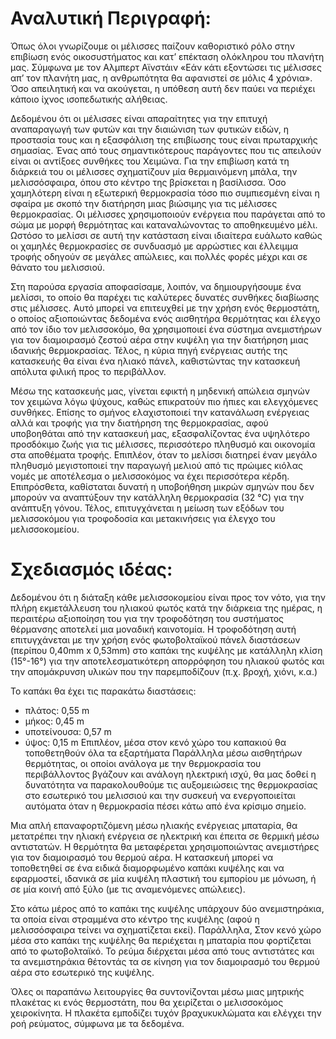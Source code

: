 # Αναλυτική Περιγραφή:
Όπως όλοι γνωρίζουμε οι μέλισσες παίζουν καθοριστικό ρόλο στην επιβίωση ενός οικοσυστήματος και κατ’ επέκταση ολόκληρου του πλανήτη μας. Σύμφωνα με τον Αλμπερτ Αϊνστάιν «Εάν κάτι εξοντώσει τις μέλισσες απ’ τον πλανήτη μας, η ανθρωπότητα θα αφανιστεί σε μόλις 4 χρόνια». Όσο απειλητική και να ακούγεται, η υπόθεση αυτή δεν παύει να περιέχει κάποιο ίχνος ισοπεδωτικής αλήθειας.  
 
Δεδομένου ότι οι μέλισσες είναι απαραίτητες για την επιτυχή αναπαραγωγή των φυτών και την διαιώνιση των φυτικών ειδών, η προστασία τους και η εξασφάλιση της επιβίωσης τους είναι πρωταρχικής σημασίας. Ένας από τους σημαντικότερους παράγοντες που τις απειλούν είναι οι αντίξοες συνθήκες του Χειμώνα. Για την επιβίωση κατά τη διάρκειά του οι μέλισσες σχηματίζουν μία θερμαινόμενη μπάλα, την μελισσόσφαιρα, όπου στο κέντρο της βρίσκεται η βασίλισσα. Όσο χαμηλότερη είναι η εξωτερική θερμοκρασία τόσο πιο συμπιεσμένη είναι η σφαίρα με σκοπό την διατήρηση μιας βιώσιμης για τις μέλισσες θερμοκρασίας. Οι μέλισσες χρησιμοποιούν ενέργεια που παράγεται από το σώμα με μορφή θερμότητας και καταναλώνοντας το αποθηκευμένο μέλι. Ωστόσο το μελίσσι σε αυτή την κατάσταση είναι ιδιαίτερα ευάλωτο καθώς οι χαμηλές θερμοκρασίες σε συνδυασμό με αρρώστιες και έλλειμμα τροφής οδηγούν σε μεγάλες απώλειες, και πολλές φορές μέχρι και σε θάνατο του μελισσιού.
 
Στη παρούσα εργασία αποφασίσαμε, λοιπόν, να δημιουργήσουμε ένα μελίσσι, το οποίο θα παρέχει τις καλύτερες δυνατές συνθήκες διαβίωσης στις μέλισσες. Αυτό μπορεί να επιτευχθεί με την χρήση ενός θερμοστάτη, ο οποίος αξιοποιώντας δεδομένα ενός αισθητήρα θερμότητας και έλεγχο από τον ίδιο τον μελισσοκόμο, θα χρησιμοποιεί ένα σύστημα ανεμιστήρων για τον διαμοιρασμό ζεστού αέρα στην κυψέλη για την διατήρηση μιας ιδανικής θερμοκρασίας. Τέλος, η κύρια πηγή ενέργειας αυτής της κατασκευής θα είναι ένα ηλιακό πάνελ, καθιστώντας την κατασκευή απόλυτα φιλική προς το περιβάλλον.
   
Μέσω της κατασκευής μας, γίνεται εφικτή η μηδενική απώλεια σμηνών τον χειμώνα λόγω ψύχους, καθώς επικρατούν πιο ήπιες και ελεγχόμενες συνθήκες. Επίσης το σμήνος  ελαχιστοποιεί την κατανάλωση ενέργειας αλλά και τροφής  για την διατήρηση της θερμοκρασίας, αφού υποβοηθάται από  την κατασκευή μας, εξασφαλίζοντας ένα υψηλότερο προσδόκιμο ζωής για τις μέλισσες, περισσότερο πληθυσμό και οικονομία στα αποθέματα τροφής. Επιπλέον, όταν το μελίσσι διατηρεί έναν μεγάλο πληθυσμό μεγιστοποιεί την παραγωγή μελιού από τις πρώιμες κιόλας νομές με αποτέλεσμα ο μελισσοκόμος να έχει περισσότερα κέρδη. Επιπρόσθετα, καθίσταται δυνατή η υποβοήθηση μικρών σμηνών που δεν μπορούν να αναπτύξουν την κατάλληλη θερμοκρασία (32 °C) για την ανάπτυξη γόνου.
 Τέλος, επιτυγχάνεται η μείωση των εξόδων του μελισσοκόμου για τροφοδοσία και μετακινήσεις για έλεγχο του μελισσοκομείου.
 
 
# Σχεδιασμός ιδέας:
 
Δεδομένου ότι η διάταξη κάθε μελισσοκομείου είναι προς τον νότο, για την πλήρη εκμετάλλευση του ηλιακού φωτός κατά την διάρκεια της ημέρας, η περαιτέρω αξιοποίηση του για την τροφοδότηση του συστήματος θέρμανσης αποτελεί μια μοναδική καινοτομία. Η τροφοδότηση αυτή επιτυγχάνεται με την χρήση ενός  φωτοβολταϊκού πάνελ διαστάσεων (περίπου 0,40mm x 0,53mm) στο καπάκι της κυψέλης με κατάλληλη κλίση (15°-16°) για την αποτελεσματικότερη απορρόφηση του ηλιακού φωτός και την απομάκρυνση υλικών που την παρεμποδίζουν (π.χ. βροχή, χιόνι, κ.α.)
 
Το καπάκι θα έχει τις παρακάτω διαστάσεις:
* πλάτος: 0,55 m
* μήκος: 0,45 m
* υποτείνουσα: 0,57 m
* ύψος: 0,15 m
Επιπλέον, μέσα στον κενό χώρο του καπακιού θα τοποθετηθούν όλα τα εξαρτήματα
Παράλληλα μέσω αισθητήρων θερμότητας, οι οποίοι ανάλογα με την θερμοκρασία του περιβάλλοντος βγάζουν και ανάλογη ηλεκτρική ισχύ, θα μας δοθεί η δυνατότητα να παρακολουθούμε τις αυξομειώσεις της θερμοκρασίας στο εσωτερικό του μελισσιού και την συσκευή να ενεργοποιείται αυτόματα όταν η θερμοκρασία πέσει κάτω από ένα κρίσιμο σημείο.
 
Μια απλή επαναφορτιζόμενη μέσω ηλιακής ενέργειας μπαταρία, θα μετατρέπει την ηλιακή ενέργεια σε ηλεκτρική και έπειτα σε θερμική μέσω αντιστατών. Η θερμότητα θα μεταφέρεται χρησιμοποιώντας ανεμιστήρες για τον διαμοιρασμό του θερμού αέρα. Η κατασκευή μπορεί να τοποθετηθεί σε ένα ειδικά διαμορφωμένο καπάκι κυψέλης και να εφαρμοστεί, ιδανικά σε μία κυψέλη πλαστική του εμπορίου με μόνωση, ή σε μία κοινή από ξύλο (με τις αναμενόμενες απώλειες).
 
Στο κάτω μέρος από το καπάκι της κυψέλης υπάρχουν δύο ανεμιστηράκια, τα οποία είναι στραμμένα στο κέντρο της κυψέλης (αφού η μελισσόσφαιρα τείνει να σχηματίζεται εκεί). Παράλληλα, Στον κενό χώρο μέσα στο καπάκι της κυψέλης θα περιέχεται η μπαταρία που φορτίζεται από το φωτοβολταϊκό. Το ρεύμα διέρχεται μέσα από τους αντιστάτες και τα ανεμιστηράκια θέτοντάς τα σε κίνηση για τον διαμοιρασμό του θερμού αέρα στο εσωτερικό της κυψέλης.
 
Όλες οι παραπάνω λειτουργίες θα συντονίζονται μέσω μιας μητρικής πλακέτας κι ενός θερμοστάτη, που θα χειρίζεται ο μελισσοκόμος χειροκίνητα. Η πλακέτα εμποδίζει τυχόν βραχυκυκλώματα και ελέγχει την ροή ρεύματος, σύμφωνα με τα δεδομένα. 

